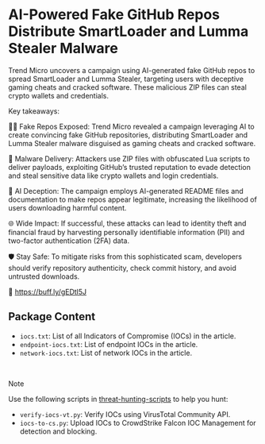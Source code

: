 # AI-Powered Fake GitHub Repos Distribute SmartLoader and Lumma Stealer Malware

Trend Micro uncovers a campaign using AI-generated fake GitHub repos to spread SmartLoader and Lumma Stealer, targeting users with deceptive gaming cheats and cracked software. These malicious ZIP files can steal crypto wallets and credentials.

Key takeaways:

🕵️‍♂️ Fake Repos Exposed: Trend Micro revealed a campaign leveraging AI to create convincing fake GitHub repositories, distributing SmartLoader and Lumma Stealer malware disguised as gaming cheats and cracked software.

💾 Malware Delivery: Attackers use ZIP files with obfuscated Lua scripts to deliver payloads, exploiting GitHub’s trusted reputation to evade detection and steal sensitive data like crypto wallets and login credentials.

📜 AI Deception: The campaign employs AI-generated README files and documentation to make repos appear legitimate, increasing the likelihood of users downloading harmful content.

🌐 Wide Impact: If successful, these attacks can lead to identity theft and financial fraud by harvesting personally identifiable information (PII) and two-factor authentication (2FA) data.

🛡️ Stay Safe: To mitigate risks from this sophisticated scam, developers should verify repository authenticity, check commit history, and avoid untrusted downloads.

🔗 https://buff.ly/gEDtl5J

## Package Content

- `iocs.txt`: List of all Indicators of Compromise (IOCs) in the article.
- `endpoint-iocs.txt`: List of endpoint IOCs in the article.
- `network-iocs.txt`: List of network IOCs in the article.

<br>

> [!NOTE]
> Use the following scripts in [threat-hunting-scripts](../../threat-hunting-scripts/) to help you hunt:
>
> - `verify-iocs-vt.py`: Verify IOCs using VirusTotal Community API.
> - `iocs-to-cs.py`: Upload IOCs to CrowdStrike Falcon IOC Management for detection and blocking.
